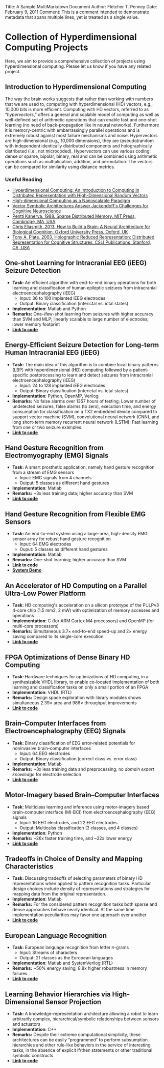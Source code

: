 
<head>
<meta name="keywords" content="hyperdimensional computing,approximate computing,variability tolerance" >
</head>
Title:    A Sample MultiMarkdown Document  
Author:   Fletcher T. Penney  
Date:     February 9, 2011  
Comment:  This is a comment intended to demonstrate  
          metadata that spans multiple lines, yet  
          is treated as a single value.  
          
# Collection of Hyperdimensional Computing Projects
Here, we aim to provide a comprehensive collection of projects using hyperdimensional computing. Please let us know if you have any related project.


## Introduction to Hyperdimensional Computing
The way the brain works suggests that rather than working with numbers that we are used to, computing with hyperdimensional (HD) vectors, e.g., 10,000 bits is more efficient. Computing with HD vectors, referred to as “*hypervectors*,” offers a general and scalable model of computing as well as well-defined set of arithmetic operations that can enable fast and one-shot learning (no need of back-propagation like in neural networks). Furthermore it is memory-centric with embarrassingly parallel operations and is extremely robust against most failure mechanisms and noise. 
Hypervectors are high-dimensional (e.g., 10,000 dimensions), they are (pseudo)random with independent identically distributed components and holographically distributed (i.e., not microcoded). Hypervectors can use various coding: dense or sparse, bipolar, binary, real and can be combined using arithmetic operations such as multiplication, addition, and permutation. The vectors can be compared for similarity using distance metrics.
### Useful Reading
* [Hyperdimensional Computing: An Introduction to Computing in Distributed Representation with High-Dimensional Random Vectors](http://redwood.berkeley.edu/vs265/kanerva09-hyperdimensional.pdf) 
* [High-dimensional Computing as a Nanoscalable Paradigm](https://iis-people.ee.ethz.ch/~arahimi/papers/TCAS17.pdf)
* [Vector Symbolic Architectures Answer Jackendoff's Challenges for Cognitive Neuroscience](https://arxiv.org/abs/cs/0412059)
* [Pentti Kanerva. 1988. Sparse Distributed Memory. MIT Press, Cambridge, MA, USA](https://mitpress.mit.edu/books/sparse-distributed-memory)
* [Chris Eliasmith. 2013. How to Build a Brain: A Neural Architecture for Biological Cognition. Oxford University Press, Oxford, UK](http://www.oxfordscholarship.com/view/10.1093/acprof:oso/9780199794546.001.0001/acprof-9780199794546)
* [Tony A. Plate. 2003. Holographic Reduced Representation: Distributed Representation for Cognitive Structures. CSLI Publications, Stanford, CA, USA](https://dl.acm.org/citation.cfm?id=862031)


## One-shot Learning for Intracranial EEG (iEEG) Seizure Detection
* **Task:** An efficient algorithm with end-to-end binary operations for both learning and classification of human epileptic seizures from intracranial electroencephalography (iEEG)
  * Input: 36 to 100 implanted iEEG electrodes
  * Output: Binary classification (interictal vs. ictal states)
* **Implementation:** Matlab and Python
* **Remarks:** One-/few-shot learning from seizures with higher accuracy than SVM and MLP; linearly scalable to large number of electrodes; lower memory footprint
* [**Link to code**](http://ieeg-swez.ethz.ch)


##  Energy-Efficient Seizure Detection for Long-term Human Intracranial EEG (iEEG) 
* **Task:** The main idea of this algorithm is to combine local binary patterns (LBP) with hyperdimensional (HD) computing followed by a patient-specific postprocessing to learn and detect seizures from intracranial electroencephalography (iEEG)
  * Input: 24 to 128 implanted iEEG electrodes
  * Output: Binary classification (interictal vs. ictal states)
* **Implementation:** Python, OpenMP, Verilog
* **Remarks:** No false alarms over 1357 hours of testing; Lower number of undetected seizures, false alarms (to zero), execution time, and energy consumption for classification on a TX2 embedded device compared to support vector machine (SVM), convolutional neural network (CNN), and long short-term memory recurrent neural network (LSTM); Fast learning from one or two seizure examples.
* [**Link to code**](http://ieeg-swez.ethz.ch)


## Hand Gesture Recognition from Electromyography (EMG) Signals
* **Task:** A smart prosthetic application, namely hand gesture recognition from a stream of EMG sensors
  * Input: EMG signals from 4 channels
  * Output: 5 classes as different hand gestures
* **Implementation:** Matlab
* **Remarks:** ~3x less training data; higher accuracy than SVM
* [**Link to code**](https://github.com/abbas-rahimi/HDC-EMG)


## Hand Gesture Recognition from Flexible EMG Sensors 
* **Task:** An end-to-end system using a large-area, high-density EMG sensor array for robust hand gesture recognition
  * Input: 64 EMG electrodes
  * Ouput: 5 classes as different hand gestures
* **Implementation:** Matlab
* **Remarks:** One-shot learning; higher accuracy than SVM
* [**Link to code**](https://github.com/a-moin/flexemg)
* [**System Demo**](https://bwrc.eecs.berkeley.edu/sites/default/files/files/u2630/flexemg_v2_lq.mp4#t=2)


## An Accelerator of HD Computing on a Parallel Ultra-Low Power Platform
* **Task:** HD computing's acceleration on a silicon prototype of the PULPv3 4-core chip (1.5 mm2, 2 mW) with optimization of memory accesses and operations
* **Implementation:** C (for ARM Cortex M4 processors) and OpenMP (for multi-core processors)
* **Remarks:** Simultaneous 3.7× end-to-end speed-up and 2× energy saving compared to its single-core execution
* [**Link to code**](https://github.com/fabio-montagna/PULP-HD)


## FPGA Optimizations of Dense Binary HD Computing
* **Task:** Hardware techniques for optimizations of HD computing, in a synthesizable VHDL library, to enable co-located implementation of both learning and classification tasks on only a small portion of an FPGA
* **Implementation:** VHDL (RTL)
* **Remarks:** Design space exploration with library modules shows simultaneous 2.39× area and 986× throughput improvements
* [**Link to code**](https://github.com/eardbi/hd-vhdl-library)


## Brain–Computer Interfaces from Electroencephalography (EEG) Signals 
* **Task:** Binary classification of EEG error-related potentials for noninvasive brain–computer interfaces
  * Input: 64 EEG electrodes
  * Output: Binary classification (correct class vs. error class)
* **Implementation:** Matlab
* **Remarks:** ~3x less training data and preprocessing; no *domain expert knowledge* for electrode selection 
* [**Link to code**](https://github.com/abbas-rahimi/HDC-EEG-ERP)


## Motor-Imagery based Brain–Computer Interfaces
* **Task:** Multiclass learning and inference using motor-imagery based brain–computer interface (MI-BCI) from electroencephalography (EEG) signals
  * Input: 16 EEG electrodes, and 22 EEG electrodes
  * Output: Multicalss classification (3 classes, and 4 classes)
* **Implementation:** Python
* **Remarks:** ~26x faster training time, and ~22x lower energy 
* [**Link to code**](https://github.com/MHersche/HDembedding-BCI)
 

## Tradeoffs in Choice of Density and Mapping Characteristics
* **Task:** Discussing tradeoffs of selecting parameters of binary HD representations when applied to pattern recognition tasks. Particular design choices include density of representations and strategies for mapping data from the original representation.
* **Implementation:** Matlab
* **Remarks:** For the considered pattern recognition tasks both sparse and dense approaches behave nearly identical. At the same time implementation peculiarities may favor one approach over another
* [**Link to code**](https://github.com/denkle/Binary-Hyperdimensional-Computing-Trade-offs-in-Choice-of-Density-and-Mapping)


## European Language Recognition
* **Task:** European language recognition from letter *n*-grams
  * Input: Streams of characters
  * Output: 21 classes as the European languages 
* **Implementation:** Matlab and SystemVerilog (RTL)
* **Remarks:** ~50% energy saving; 8.8x higher robustness in memory failures
* [**Link to code**](https://github.com/abbas-rahimi/HDC-Language-Recognition)


## Learning Behavior Hierarchies via High-Dimensional Sensor Projection
* **Task:** A knowledge-representation architecture allowing a robot to learn arbitrarily complex, hierarchical/symbolic relationships between sensors and actuators
* **Implementation:** C++
* **Remarks:** Despite their extreme computational simplicity, these architectures can be easily “programmed” to perform subsumption hierarchies and other rule-like behaviors in the service of interesting tasks, in the absence of explicit if/then statements or other traditional symbolic constructs
* [**Link to code**](https://github.com/simondlevy/vsarobot)
